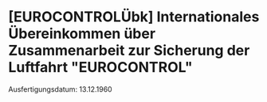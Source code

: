 # [EUROCONTROLÜbk] Internationales Übereinkommen über Zusammenarbeit zur Sicherung der Luftfahrt "EUROCONTROL"

Ausfertigungsdatum: 13.12.1960

 